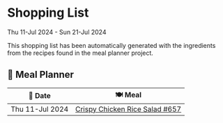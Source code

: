 # Shopping List

Thu 11-Jul 2024 - Sun 21-Jul 2024

This shopping list has been automatically generated with the ingredients from the recipes found in the meal planner project.

## 📅 Meal Planner

|📅 Date| 🍽️ Meal|
|----|----|
|Thu 11-Jul 2024|[Crispy Chicken Rice Salad #657](https://github.com/jcallaghan/The-Cookbook/issues/657)|
